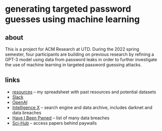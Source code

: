 # generating targeted password guesses using machine learning

## about

This is a project for ACM Research at UTD. During the 2022 spring semester, four participants are building on previous research by refining a GPT-3 model using data from password leaks in order to further investigate the use of machine learning in targeted password guessing attacks.

## links

- [resources](https://docs.google.com/spreadsheets/d/1ZHTnGY7sAK_dt9gkmfszioV2o38MQP8KalAuwCbvQc4/edit#gid=0) – my spreadsheet with past resources and potential datasets
- [Slack](https://acm-research-s22.slack.com)
- [OpenAI](https://beta.openai.com/overview)
- [Intelligence X](https://intelx.io/) – search engine and data archive, includes darknet and data breaches
- [Have I Been Pwned](https://haveibeenpwned.com/PwnedWebsites) – list of many data breaches
- [Sci-Hub](https://sci-hub.se/) – access papers behind paywalls
